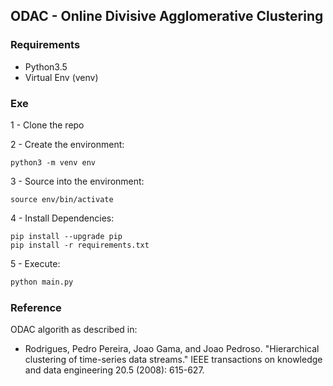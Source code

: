 ## ODAC - Online Divisive Agglomerative Clustering

### Requirements

- Python3.5
- Virtual Env (venv)


### Exe

1 - Clone the repo


2 - Create the environment:
```
python3 -m venv env
```

3 - Source into the environment:
```
source env/bin/activate
```

4 - Install Dependencies:
```
pip install --upgrade pip
pip install -r requirements.txt
```

5 - Execute:

```python
python main.py
```



### Reference

ODAC algorith as described in:
    
- Rodrigues, Pedro Pereira, Joao Gama, and Joao Pedroso. "Hierarchical clustering of time-series data streams." IEEE transactions on knowledge and data engineering 20.5 (2008): 615-627.

